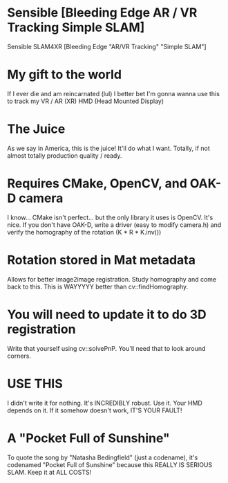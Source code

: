 # Sensible [Bleeding Edge AR / VR Tracking Simple SLAM]
 Sensible SLAM4XR [Bleeding Edge "AR/VR Tracking" "Simple SLAM"]

# My gift to the world
 If I ever die and am reincarnated (lul) I better bet I'm gonna wanna use this to track my VR / AR (XR) HMD (Head Mounted Display)
 
# The Juice
 As we say in America, this is the juice! It'll do what I want. Totally, if not almost totally production quality / ready.
 
# Requires CMake, OpenCV, and OAK-D camera
 I know... CMake isn't perfect... but the only library it uses is OpenCV. It's nice. If you don't have OAK-D, write a driver (easy to modify camera.h) and verify the homography of the rotation (K * R * K.inv())
 
# Rotation stored in Mat metadata
 Allows for better image2image registration. Study homography and come back to this. This is WAYYYYY better than cv::findHomography.
 
# You will need to update it to do 3D registration
 Write that yourself using cv::solvePnP. You'll need that to look around corners.
 
# USE THIS
 I didn't write it for nothing. It's INCREDIBLY robust. Use it. Your HMD depends on it. If it somehow doesn't work, IT'S YOUR FAULT!
 
# A "Pocket Full of Sunshine"
 To quote the song by "Natasha Bedingfield" (just a codename), it's codenamed "Pocket Full of Sunshine" because this REALLY IS SERIOUS SLAM. Keep it at ALL COSTS!